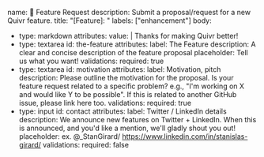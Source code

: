 name: 🚀 Feature Request
description: Submit a proposal/request for a new Quivr feature.
title: "[Feature]: "
labels: ["enhancement"]
body:

- type: markdown
    attributes:
      value: |
        Thanks for making Quivr better!
- type: textarea
    id: the-feature
    attributes:
      label: The Feature
      description: A clear and concise description of the feature proposal
      placeholder: Tell us what you want!
    validations:
      required: true
- type: textarea
    id: motivation
    attributes:
      label: Motivation, pitch
      description: Please outline the motivation for the proposal. Is your feature request related to a specific problem? e.g., "I'm working on X and would like Y to be possible". If this is related to another GitHub issue, please link here too.
    validations:
      required: true
- type: input
    id: contact
    attributes:
      label: Twitter / LinkedIn details
      description: We announce new features on Twitter + LinkedIn. When this is announced, and you'd like a mention, we'll gladly shout you out!
      placeholder: ex. @_StanGirard/ <https://www.linkedin.com/in/stanislas-girard/>
    validations:
      required: false
